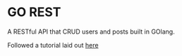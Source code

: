 # GO REST
A RESTful API that CRUD users and posts built in GOlang.

Followed a tutorial laid out [here](https://levelup.gitconnected.com/crud-restful-api-with-go-gorm-jwt-postgres-mysql-and-testing-460a85ab7121)
